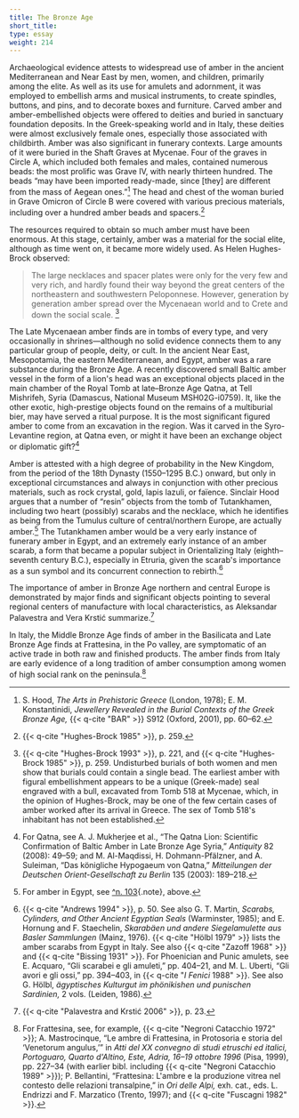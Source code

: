 ```yaml
---
title: The Bronze Age
short_title:
type: essay
weight: 214
---
```

Archaeological evidence attests to widespread use of amber in the ancient Mediterranean and Near East by men, women, and children, primarily among the elite. As well as its use for amulets and adornment, it was employed to embellish arms and musical instruments, to create spindles, buttons, and pins, and to decorate boxes and furniture. Carved amber and amber-embellished objects were offered to deities and buried in sanctuary foundation deposits. In the Greek-speaking world and in Italy, these deities were almost exclusively female ones, especially those associated with childbirth. Amber was also significant in funerary contexts. Large amounts of it were buried in the Shaft Graves at Mycenae. Four of the graves in Circle A, which included both females and males, contained numerous beads: the most prolific was Grave IV, with nearly thirteen hundred. The beads “may have been imported ready-made, since [they] are different from the mass of Aegean ones.”[^180] The head and chest of the woman buried in Grave Omicron of Circle B were covered with various precious materials, including over a hundred amber beads and spacers.[^181]

The resources required to obtain so much amber must have been enormous. At this stage, certainly, amber was a material for the social elite, although as time went on, it became more widely used. As Helen Hughes-Brock observed:

> The large necklaces and spacer plates were only for the very few and very rich, and hardly found their way beyond the great centers of the northeastern and southwestern Peloponnese. However, generation by generation amber spread over the Mycenaean world and to Crete and down the social scale. [^182]

The Late Mycenaean amber finds are in tombs of every type, and very occasionally in shrines—although no solid evidence connects them to any particular group of people, deity, or cult. In the ancient Near East, Mesopotamia, the eastern Mediterranean, and Egypt, amber was a rare substance during the Bronze Age. A recently discovered small Baltic amber vessel in the form of a lion's head was an exceptional objects placed in the main chamber of the Royal Tomb at late–Bronze Age Qatna, at Tell Mishrifeh, Syria (Damascus, National Museum MSH02G-i0759). It, like the other exotic, high-prestige objects found on the remains of a multiburial bier, may have served a ritual purpose. It is the most significant figured amber to come from an excavation in the region. Was it carved in the Syro-Levantine region, at Qatna even, or might it have been an exchange object or diplomatic gift?[^183]

Amber is attested with a high degree of probability in the New Kingdom, from the period of the 18th Dynasty (1550–1295 B.C.) onward, but only in exceptional circumstances and always in conjunction with other precious materials, such as rock crystal, gold, lapis lazuli, or faïence. Sinclair Hood argues that a number of “resin” objects from the tomb of Tutankhamen, including two heart (possibly) scarabs and the necklace, which he identifies as being from the Tumulus culture of central/northern Europe, are actually amber.[^184] The Tutankhamen amber would be a very early instance of funerary amber in Egypt, and an extremely early instance of an amber scarab, a form that became a popular subject in Orientalizing Italy (eighth–seventh century B.C.), especially in Etruria, given the scarab's importance as a sun symbol and its concurrent connection to rebirth.[^185]

The importance of amber in Bronze Age northern and central Europe is demonstrated by major finds and significant objects pointing to several regional centers of manufacture with local characteristics, as Aleksandar Palavestra and Vera Krstić summarize.[^186]

In Italy, the Middle Bronze Age finds of amber in the Basilicata and Late Bronze Age finds at Frattesina, in the Po valley, are symptomatic of an active trade in both raw and finished products. The amber finds from Italy are early evidence of a long tradition of amber consumption among women of high social rank on the peninsula.[^187]

[^180]: S. Hood, *The Arts in Prehistoric Greece* (London, 1978); E. M. Konstantinidi, *Jewellery Revealed in the Burial Contexts of the Greek Bronze Age,* {{< q-cite "BAR" >}} S912 (Oxford, 2001), pp. 60–62.

[^181]: {{< q-cite "Hughes-Brock 1985" >}}, p. 259.

[^182]: {{< q-cite "Hughes-Brock 1993" >}}, p. 221, and {{< q-cite "Hughes-Brock 1985" >}}, p. 259. Undisturbed burials of both women and men show that burials could contain a single bead. The earliest amber with figural embellishment appears to be a unique (Greek-made) seal engraved with a bull, excavated from Tomb 518 at Mycenae, which, in the opinion of Hughes-Brock, may be one of the few certain cases of amber worked after its arrival in Greece. The sex of Tomb 518's inhabitant has not been established.

[^183]: For Qatna, see A. J. Mukherjee et al., “The Qatna Lion: Scientific Confirmation of Baltic Amber in Late Bronze Age Syria,” *Antiquity* 82 (2008): 49–59; and M. Al-Maqdissi, H. Dohmann-Pfälzner, and A. Suleiman, “Das königliche Hypogaeum von Qatna,” *Mitteilungen der Deutschen Orient-Gesellschaft zu Berlin* 135 (2003): 189–218.

[^184]: For amber in Egypt, see [^n. 103](#intro-01-fn103){.note}, above.

[^185]: {{< q-cite "Andrews 1994" >}}, p. 50. See also G. T. Martin, *Scarabs, Cylinders, and Other Ancient Egyptian Seals* (Warminster, 1985); and E. Hornung and F. Staechelin, *Skarabäen und andere Siegelamulette aus Basler Sammlungen* (Mainz, 1976). {{< q-cite "Hölbl 1979" >}} lists the amber scarabs from Egypt in Italy. See also {{< q-cite "Zazoff 1968" >}} and {{< q-cite "Bissing 1931" >}}. For Phoenician and Punic amulets, see E. Acquaro, “Gli scarabei e gli amuleti,” pp. 404–21, and M. L. Uberti, “Gli avori e gli ossi,” pp. 394–403, in {{< q-cite "*I Fenici* 1988" >}}. See also G. Hölbl, *ägyptisches Kulturgut im phönikishen und punischen Sardinien,* 2 vols. (Leiden, 1986).

[^186]: {{< q-cite "Palavestra and Krstić 2006" >}}, p. 23.

[^187]: For Frattesina, see, for example, {{< q-cite "Negroni Catacchio 1972" >}}; A. Mastrocinque, “Le ambre di Frattesina, in Protosoria e storia del ‘Venetorum angulus,’” in *Atti del XX convegno di studi etruschi ed italici, Portoguaro, Quarto d'Altino, Este, Adria, 16–19 ottobre 1996* (Pisa, 1999), pp. 227–34 (with earlier bibl. including {{< q-cite "Negroni Catacchio 1989" >}}); P. Bellantini, “Frattesina: L'ambre e la produzione vitrea nel contesto delle relazioni transalpine,” in *Ori delle Alpi,* exh. cat., eds. L. Endrizzi and F. Marzatico (Trento, 1997); and {{< q-cite "Fuscagni 1982" >}}.

